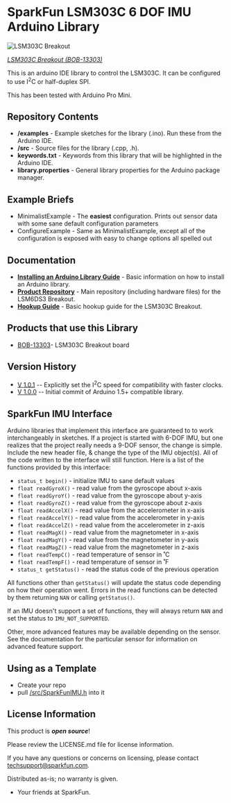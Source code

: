SparkFun LSM303C 6 DOF IMU Arduino Library
========================================

![LSM303C Breakout](https://cdn.sparkfun.com//assets/parts/1/0/5/6/4/13303-01.jpg)

[*LSM303C Breakout (BOB-13303)*](https://www.sparkfun.com/products/13303)

This is an arduino IDE library to control the LSM303C.  It can be configured to use I<sup>2</sup>C or half-duplex SPI.

This has been tested with Arduino Pro Mini.

Repository Contents
-------------------

* **/examples** - Example sketches for the library (.ino). Run these from the Arduino IDE.
* **/src** - Source files for the library (.cpp, .h).
* **keywords.txt** - Keywords from this library that will be highlighted in the Arduino IDE.
* **library.properties** - General library properties for the Arduino package manager.

Example Briefs
--------------

* MinimalistExample - The **easiest** configuration.  Prints out sensor data with some sane default configuration parameters
* ConfigureExample - Same as MinimalistExample, except all of the configuration is exposed with easy to change options all spelled out

Documentation
--------------

* **[Installing an Arduino Library Guide](https://learn.sparkfun.com/tutorials/installing-an-arduino-library)** - Basic information on how to install an Arduino library.
* **[Product Repository](https://github.com/sparkfun/LSM303C_6_DOF_IMU_Breakout)** - Main repository (including hardware files) for the LSM6DS3 Breakout.
* **[Hookup Guide](https://learn.sparkfun.com/tutorials/lsm303c-6dof-hookup-guide)** - Basic hookup guide for the LSM303C Breakout.

Products that use this Library
---------------------------------

* [BOB-13303](https://www.sparkfun.com/products/13339)- LSM303C Breakout board

Version History
---------------

* [V 1.0.1](https://github.com/sparkfun/SparkFun_LSM303C_6_DOF_IMU_Breakout_Arduino_Library/releases/tag/V_1.0.1) -- Explicitly set the I<sup>2</sup>C speed for compatibility with faster clocks.
* [V 1.0.0](https://github.com/sparkfun/SparkFun_LSM303C_6_DOF_IMU_Breakout_Arduino_Library/releases/tag/V_1.0.0) -- Initial commit of Arduino 1.5+ compatible library.

SparkFun IMU Interface
---
Arduino libraries that implement this interface are guaranteed to to work interchangeably in sketches. If a project is started with 6-DOF IMU, but one realizes that the project really needs a 9-DOF sensor, the change is simple.  Include the new header file, & change the type of the IMU object(s).  All of the code written to the interface will still function.  Here is a list of the functions provided by this interface:
* `status_t begin()` - initialize IMU to sane default values
* `float readGyroX()` - read value from the gyroscope about x-axis
* `float readGyroY()` - read value from the gyroscope about y-axis
* `float readGyroZ()` - read value from the gyroscope about z-axis
* `float readAccelX()` - read value from the accelerometer in x-axis
* `float readAccelY()` - read value from the accelerometer in y-axis
* `float readAccelZ()` - read value from the accelerometer in z-axis
* `float readMagX()` - read value from the magnetometer in x-axis
* `float readMagY()` - read value from the magnetometer in y-axis
* `float readMagZ()` - read value from the magnetometer in z-axis
* `float readTempC()` - read temperature of sensor in ˚C
* `float readTempF()` - read temperature of sensor in ˚F
* `status_t getStatus()` - read the status code of the previous operation

All functions other than `getStatus()` will update the status code depending on how their operation went.  Errors in the read functions can be detected by them returning `NAN` or calling `getStatus()`.

If an IMU doesn't support a set of functions, they will always return `NAN` and set the status to `IMU_NOT_SUPPORTED`.

Other, more advanced features may be available depending on the sensor.  See the documentation for the particular sensor for information on advanced feature support.

Using as a Template
---

* Create your repo
* pull [/src/SparkFunIMU.h](https://github.com/sparkfun/SparkFun_LSM303C_6_DOF_IMU_Breakout_Arduino_Library/blob/master/src/SparkFunIMU.h) into it

License Information
-------------------

This product is _**open source**_!

Please review the LICENSE.md file for license information.

If you have any questions or concerns on licensing, please contact techsupport@sparkfun.com.

Distributed as-is; no warranty is given.

- Your friends at SparkFun.
